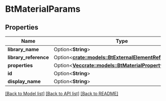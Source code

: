 # BtMaterialParams

## Properties

Name | Type | Description | Notes
------------ | ------------- | ------------- | -------------
**library_name** | Option<**String**> |  | [optional]
**library_reference** | Option<[**crate::models::BtExternalElementReferenceInfo**](BTExternalElementReferenceInfo.md)> |  | [optional]
**properties** | Option<[**Vec<crate::models::BtMaterialPropertyParams>**](BTMaterialPropertyParams.md)> |  | [optional]
**id** | Option<**String**> |  | [optional]
**display_name** | Option<**String**> |  | [optional]

[[Back to Model list]](../README.md#documentation-for-models) [[Back to API list]](../README.md#documentation-for-api-endpoints) [[Back to README]](../README.md)


